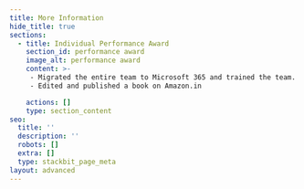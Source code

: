 ```yaml
---
title: More Information
hide_title: true
sections:
  - title: Individual Performance Award
    section_id: performance award
    image_alt: performance award
    content: >-
     - Migrated the entire team to Microsoft 365 and trained the team.
     - Edited and published a book on Amazon.in

    actions: []
    type: section_content
seo:
  title: ''
  description: ''
  robots: []
  extra: []
  type: stackbit_page_meta
layout: advanced
---
```

